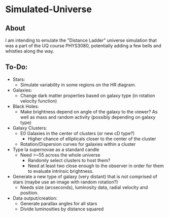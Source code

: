 # Simulated-Universe
## About
I am intending to emulate the "Distance Ladder" universe simulation that was a part of the UQ course PHYS3080, potentially adding a few bells and whistles along the way. 

## To-Do:
 - Stars:
    - Simulate variability in some regions on the HR diagram. 
 - Galaxies:
	- Change dark matter properties based on galaxy type (in rotation velocity function)
 - Black Holes:
    - Make brightness depend on angle of the galaxy to the viewer? As well as mass and random activity (possibly depending on galaxy type)
 - Galaxy Clusters:
    - E0 Galaxies in the center of clusters (or new cD type?)
        - Higher chance of ellipticals closer to the center of the cluster
    - Rotation/Dispersion curves for galaxies within a cluster
 - Type Ia supernovae as a standard candle
    - Need >~55 across the whole universe
        - Randomly select clusters to host them?
        - Need at least two close enough to the observer in order for them to evaluate intrinsic brightness. 
 - Generate a new type of galaxy (very distant) that is not comprised of stars (maybe use an image with random rotation?)
    - Needs size (arcseconds), luminosity data, radial velocity and position. 
 - Data output/creation:
    - Generate parallax angles for all stars
	- Divide luminosities by distance squared
